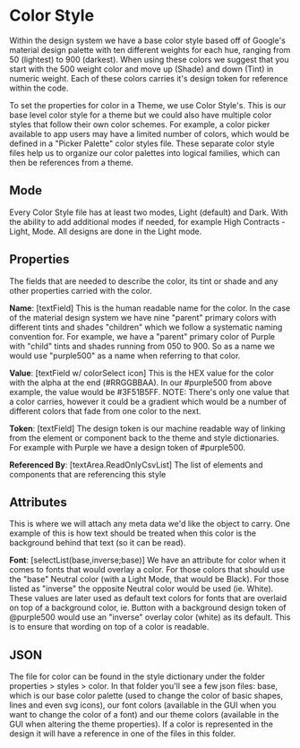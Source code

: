 # Color Style

Within the design system we have a base color style based off of Google's material design palette with ten different weights for each hue, ranging from 50 \(lightest\) to 900 \(darkest\). When using these colors we suggest that you start with the 500 weight color and move up \(Shade\) and down \(Tint\) in numeric weight. Each of these colors carries it's design token for reference within the code.

To set the properties for color in a Theme, we use Color Style's. This is our base level color style for a theme but we could also have multiple color styles that follow their own color schemes. For example, a color picker available to app users may have a limited number of colors, which would be defined in a "Picker Palette" color styles file. These separate color style files help us to organize our color palettes into logical families, which can then be references from a theme.

## Mode

Every Color Style file has at least two modes, Light (default) and Dark. With the ability to add additional modes if needed, for example High Contracts - Light, Mode.  All designs are done in the Light mode.

## Properties

The fields that are needed to describe the color, its tint or shade and any other properties carried with the color.

**Name**: \[textField\] This is the human readable name for the color. In the case of the material design system we have nine "parent" primary colors with different tints and shades "children" which we follow a systematic naming convention for. For example, we have a "parent" primary color of Purple with "child" tints and shades running from 050 to 900. So as a name we would use "purple500" as a name when referring to that color.

**Value**: \[textField w/ colorSelect icon\] This is the HEX value for the color with the alpha at the end \(\#RRGGBBAA\). In our \#purple500 from above example, the value would be \#3F51B5FF. NOTE: There's only one value that a color carries, however it could be a gradient which would be a number of different colors that fade from one color to the next.

**Token**: \[textField\] The design token is our machine readable way of linking from the element or component back to the theme and style dictionaries. For example with Purple we have a design token of \#purple500.

**Referenced By**: \[textArea.ReadOnlyCsvList\] The list of elements and components that are referencing this style

## Attributes

This is where we will attach any meta data we'd like the object to carry. One example of this is how text should be treated when this color is the background behind that text \(so it can be read\).

**Font**: \[selectList\(base,inverse;base\)\] We have an attribute for color when it comes to fonts that would overlay a color. For those colors that should use the "base" Neutral color \(with a Light Mode, that would be Black\). For those listed as "inverse" the opposite Neutral color would be used \(ie. White\). These values are later used as default text colors for fonts that are overlaid on top of a background color, ie. Button with a background design token of @purple500 would use an "inverse" overlay color \(white\) as its default. This is to ensure that wording on top of a color is readable.

## JSON

The file for color can be found in the style dictionary under the folder properties &gt; styles &gt; color. In that folder you'll see a few json files: base, which is our base color palette \(used to change the color of basic shapes, lines and even svg icons\), our font colors \(available in the GUI when you want to change the color of a font\) and our theme colors \(available in the GUI when altering the theme properties\). If a color is represented in the design it will have a reference in one of the files in this folder.

